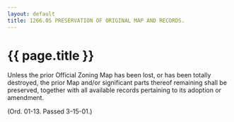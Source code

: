 ```yaml
---
layout: default 
title: 1266.05 PRESERVATION OF ORIGINAL MAP AND RECORDS.
---
```


{{ page.title }}
================

Unless the prior Official Zoning Map has been lost, or has been totally
destroyed, the prior Map and/or significant parts thereof remaining
shall be preserved, together with all available records pertaining to
its adoption or amendment.

(Ord. 01-13. Passed 3-15-01.)
